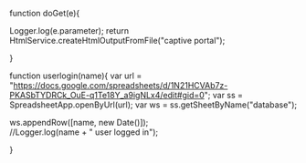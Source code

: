  function doGet(e){
  
  Logger.log(e.parameter);
  return HtmlService.createHtmlOutputFromFile("captive portal");
  
}

function userlogin(name){
  var url = "https://docs.google.com/spreadsheets/d/1N21HCVAb7z-PKASbTYDRCk_OuE-q1Te18Y_a9igNLx4/edit#gid=0";
  var ss = SpreadsheetApp.openByUrl(url);
  var ws = ss.getSheetByName("database");
  
  ws.appendRow([name, new Date()]);  
  //Logger.log(name + " user logged in");
  
}
